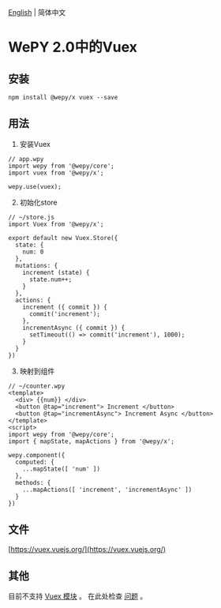 [English](./README.md) | 简体中文

# WePY 2.0中的Vuex 

## 安装

```
npm install @wepy/x vuex --save
```

## 用法

1. 安装Vuex 

```
// app.wpy
import wepy from '@wepy/core';
import vuex from '@wepy/x';

wepy.use(vuex);
```

2. 初始化store

```
// ~/store.js
import Vuex from '@wepy/x';

export default new Vuex.Store({
  state: {
    num: 0
  },
  mutations: {
    increment (state) {
      state.num++;
    }
  },
  actions: {
    increment ({ commit }) {
      commit('increment');
    },
    incrementAsync ({ commit }) {
      setTimeout(() => commit('increment'), 1000);
    }
  }
})
```

3. 映射到组件

```
// ~/counter.wpy
<template>
  <div> {{num}} </div>
  <button @tap="increment"> Increment </button>
  <button @tap="incrementAsync"> Increment Async </button>
</template>
<script>
import wepy from '@wepy/core';
import { mapState, mapActions } from '@wepy/x';

wepy.component({
  computed: {
    ...mapState([ 'num' ])
  },
  methods: {
    ...mapActions([ 'increment', 'incrementAsync' ])
  }
})
```

## 文件

[https://vuex.vuejs.org/](https://vuex.vuejs.org/)

## 其他

目前不支持 [Vuex 模块](https://vuex.vuejs.org/guide/modules.html) 。  在此处检查 [问题](https://github.com/Tencent/wepy/issues/2191) 。